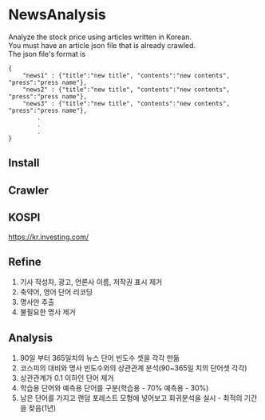 NewsAnalysis
=============
Analyze the stock price using articles written in Korean.<br>
You must have an article json file that is already crawled.<br>
The json file's format is <br>

    {
        "news1" : {"title":"new title", "contents":"new contents", "press":"press name"}, 
        "news2" : {"title":"new title", "contents":"new contents", "press":"press name"}, 
        "news3" : {"title":"new title", "contents":"new contents", "press":"press name"}, 
            . 
            . 
            . 
    }

Install
-------------


Crawler
-------------
## KOSPI
<https://kr.investing.com/>

Refine
-------------
1. 기사 작성자, 광고, 언론사 이름, 저작권 표시 제거
2. 축약어, 영어 단어 리코딩
3. 명사만  추출
4. 불필요한 명사 제거

Analysis
-------------
1. 90일 부터 365일치의 뉴스 단어 빈도수 셋을 각각 만듦
2. 코스피의 대비와 명사 빈도수와의 상관관계 분석(90~365일 치의 단어셋 각각)
3. 상관관계가 0.1 이하인 단어 제거 
4. 학습용 단어와 예측용 단어를 구분(학습용 - 70% 예측용 - 30%)
5. 남은 단어를 가지고 랜덤 포레스트 모형에 넣어보고 회귀분석을 실시 - 최적의 기간을 찾음(1년)
